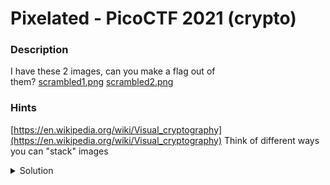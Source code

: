 # Pixelated - PicoCTF 2021 (crypto)
### Description
I have these 2 images, can you make a flag out of them? [scrambled1.png](https://mercury.picoctf.net/static/49743139fb7c10765dbf462d40987d2a/scrambled1.png) [scrambled2.png](https://mercury.picoctf.net/static/49743139fb7c10765dbf462d40987d2a/scrambled2.png)

### Hints
[https://en.wikipedia.org/wiki/Visual_cryptography](https://en.wikipedia.org/wiki/Visual_cryptography)
Think of different ways you can "stack" images

<details>
<summary>Solution</summary>

Use python PIL
If you play around with different operation for each pail of pixels you’ll notice that a lot of them turn white when using xor.
Make the non white ones obvious.

Code:
```
from PIL import Image

image1 = Image.open("scrambled1.png")
image2 = Image.open("scrambled2.png")
output = Image.new("RGB", size=image1.size)

data = []

for pixel1, pixel2 in zip(image1.getdata(), image2.getdata()):
    data.append((pixel1[0] ^ pixel2[0], pixel1[1] ^ pixel2[1], pixel1[2] ^ pixel2[2]))
    if data[-1] != (255, 255, 255):
        data[-1] = (0, 0, 0)

output.putdata(data)

output.save("output.png")

```

Final flag: `picoCTF{2a4d45c7}`
</details>
